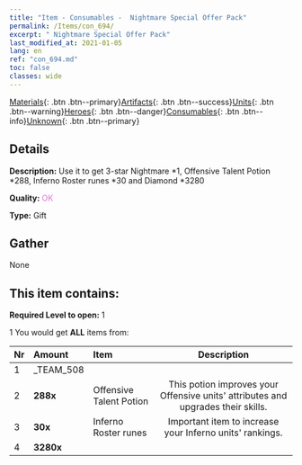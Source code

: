 ```yaml
---
title: "Item - Consumables -  Nightmare Special Offer Pack"
permalink: /Items/con_694/
excerpt: " Nightmare Special Offer Pack"
last_modified_at: 2021-01-05
lang: en
ref: "con_694.md"
toc: false
classes: wide
---
```

 [Materials](/Items/){: .btn .btn--primary}[Artifacts](/Items/Artifacts/){: .btn .btn--success}[Units](/Items/Units/){: .btn .btn--warning}[Heroes](/Items/Heroes/){: .btn .btn--danger}[Consumables](/Items/Consumables/){: .btn .btn--info}[Unknown](/Items/Unknown/){: .btn .btn--primary}

## Details
 **Description:** Use it to get 3-star Nightmare *1, Offensive Talent Potion *288, Inferno Roster runes *30 and Diamond *3280

 **Quality:** <span style="color: #DA70D6">OK</span>

 **Type:** Gift

## Gather

  None

## This item contains:

 **Required Level to open:** 1

 1 You would get **ALL** items  from:

  | Nr | Amount |     Item    | Description |
  |:---|:-------|:------------|:-----------:|
  | 1 | _TEAM_508 | 
  | 2 |  **288x** | Offensive Talent Potion | This potion improves your Offensive units' attributes and upgrades their skills.  | 
  | 3 |  **30x** | Inferno Roster runes | Important item to increase your Inferno units' rankings.  | 
  | 4 |  **3280x** | <i class="fas fa-gem"/> |  | 

